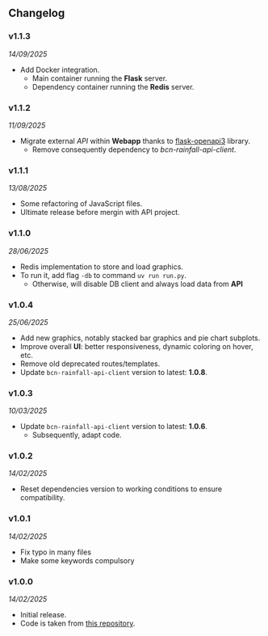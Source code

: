 ## Changelog

### v1.1.3
_14/09/2025_

- Add Docker integration.
  - Main container running the **Flask** server.
  - Dependency container running the **Redis** server.

### v1.1.2
_11/09/2025_

- Migrate external *API* within **Webapp** thanks to [flask-openapi3](https://pypi.org/project/flask-openapi3/) library.
  - Remove consequently dependency to *bcn-rainfall-api-client*.

### v1.1.1
_13/08/2025_

- Some refactoring of JavaScript files.
- Ultimate release before mergin with API project.

### v1.1.0
_28/06/2025_

- Redis implementation to store and load graphics.
- To run it, add flag `-db` to command `uv run run.py`.
  - Otherwise, will disable DB client and always load data from **API**

### v1.0.4
_25/06/2025_

- Add new graphics, notably stacked bar graphics and pie chart subplots.
- Improve overall __UI__: better responsiveness, dynamic coloring on hover, etc. 
- Remove old deprecated routes/templates.
- Update `bcn-rainfall-api-client` version to latest: **1.0.8**.

### v1.0.3
_10/03/2025_

- Update `bcn-rainfall-api-client` version to latest: **1.0.6**.
  - Subsequently, adapt code.

### v1.0.2
_14/02/2025_

- Reset dependencies version to working conditions to ensure compatibility.

### v1.0.1
_14/02/2025_

- Fix typo in many files
- Make some keywords compulsory

### v1.0.0 
_14/02/2025_

- Initial release.
- Code is taken from [this repository](https://github.com/paul-florentin-charles/bcn-rainfall-models).
